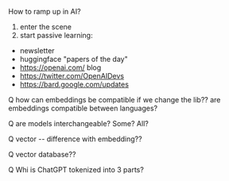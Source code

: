 

How to ramp up in AI?

1. enter the scene
2. start passive learning:
  * newsletter
  * huggingface "papers of the day"
  * https://openai.com/ blog
  * https://twitter.com/OpenAIDevs
  * https://bard.google.com/updates


Q
how can embeddings be compatible if we change the lib??
are embeddings compatible between languages?

Q are models interchangeable? Some? All?

Q vector -- difference with embedding??

Q vector database??

Q Whi is ChatGPT tokenized into 3 parts?
